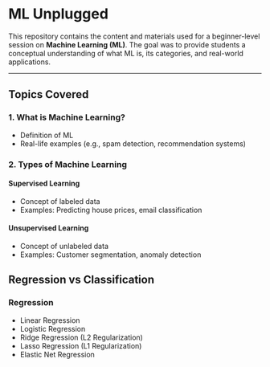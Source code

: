 # ML Unplugged

This repository contains the content and materials used for a beginner-level session on **Machine Learning (ML)**. The goal was to provide students a conceptual understanding of what ML is, its categories, and real-world applications.

---

## Topics Covered

###  1. What is Machine Learning?
- Definition of ML
- Real-life examples (e.g., spam detection, recommendation systems)

### 2. Types of Machine Learning

####  Supervised Learning
- Concept of labeled data
- Examples: Predicting house prices, email classification

####  Unsupervised Learning
- Concept of unlabeled data
- Examples: Customer segmentation, anomaly detection

## Regression vs Classification

### Regression
- Linear Regression
- Logistic Regression
- Ridge Regression (L2 Regularization)
- Lasso Regression (L1 Regularization)
- Elastic Net Regression
